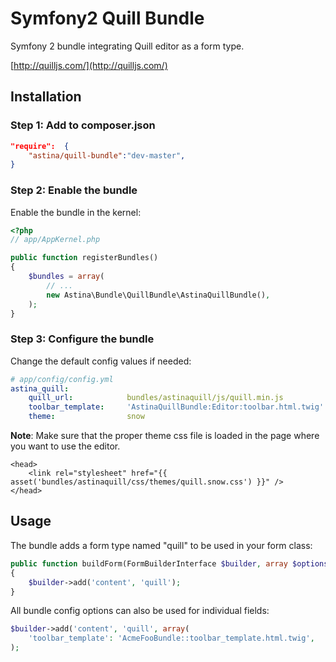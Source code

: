 Symfony2 Quill Bundle
=====================

Symfony 2 bundle integrating Quill editor as a form type.

[http://quilljs.com/](http://quilljs.com/)

## Installation

### Step 1: Add to composer.json

```json
"require":  {
    "astina/quill-bundle":"dev-master",
}
```

### Step 2: Enable the bundle

Enable the bundle in the kernel:

```php
<?php
// app/AppKernel.php

public function registerBundles()
{
    $bundles = array(
        // ...
        new Astina\Bundle\QuillBundle\AstinaQuillBundle(),
    );
}
```

### Step 3: Configure the bundle

Change the default config values if needed:

```yml
# app/config/config.yml
astina_quill:
    quill_url:            bundles/astinaquill/js/quill.min.js
    toolbar_template:     'AstinaQuillBundle:Editor:toolbar.html.twig'
    theme:                snow
```

**Note**: Make sure that the proper theme css file is loaded in the page where you want to use the editor.

```twig
<head>
    <link rel="stylesheet" href="{{ asset('bundles/astinaquill/css/themes/quill.snow.css') }}" />
</head>
```

## Usage

The bundle adds a form type named "quill" to be used in your form class:

```php
public function buildForm(FormBuilderInterface $builder, array $options)
{
    $builder->add('content', 'quill');
}
```

All bundle config options can also be used for individual fields:

```php
$builder->add('content', 'quill', array(
    'toolbar_template': 'AcmeFooBundle::toolbar_template.html.twig',
);
```